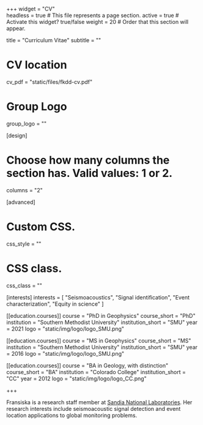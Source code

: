 +++
widget = "CV"  
headless = true  # This file represents a page section.
active = true  # Activate this widget? true/false
weight = 20  # Order that this section will appear.

title = "Curriculum Vitae"
subtitle = ""

# CV location
cv_pdf = "static/files/fkdd-cv.pdf"

# Group Logo
group_logo = ""

[design]
  # Choose how many columns the section has. Valid values: 1 or 2.
  columns = "2"

[advanced]
 # Custom CSS. 
 css_style = ""
 
 # CSS class.
 css_class = ""
 
[interests]
  interests = [
    "Seismoacoustics",
    "Signal identification",
    "Event characterization",
    "Equity in science"
  ]

[[education.courses]]
  course = "PhD in Geophysics"
  course_short = "PhD"
  institution = "Southern Methodist University"
  institution_short = "SMU"
  year = 2021
  logo = "static/img/logo/logo_SMU.png"

[[education.courses]]
  course = "MS in Geophysics"
  course_short = "MS"
  institution = "Southern Methodist University"
  institution_short = "SMU"
  year = 2016
  logo = "static/img/logo/logo_SMU.png"

[[education.courses]]
  course = "BA in Geology, with distinction"
  course_short = "BA"
  institution = "Colorado College"
  institution_short = "CC"
  year = 2012
  logo = "static/img/logo/logo_CC.png"


+++

Fransiska is a research staff member at [Sandia National Laboratories](www.sandia.gov). Her research interests include seismoacoustic signal detection and event location applications to global monitoring problems.
